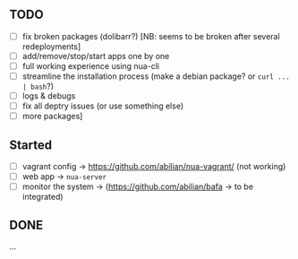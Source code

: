 ## TODO

- [ ] fix broken packages (dolibarr?) [NB: seems to be broken after several redeployments]
- [ ] add/remove/stop/start apps one by one
- [ ] full working experience using nua-cli
- [ ] streamline the installation process (make a debian package? or `curl ... | bash`?)
- [ ] logs & debugs
- [ ] fix all deptry issues (or use something else)
- [ ] more packages]

## Started

- [ ] vagrant config -> <https://github.com/abilian/nua-vagrant/> (not working)
- [ ] web app -> `nua-server`
- [ ] monitor the system -> (https://github.com/abilian/bafa -> to be integrated)

## DONE

...
